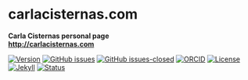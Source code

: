 # carlacisternas.com
**Carla Cisternas personal page**\
**http://carlacisternas.com**

[![Version](https://img.shields.io/badge/version-v1.2.3-blue.svg)](https://github.com/Summertown-Lab/carlacisternas.com/blob/master/changelog.txt) [![GitHub issues](https://img.shields.io/github/issues/Summertown-Lab/carlacisternas.com.svg)](https://github.com/Summertown-Lab/carlacisternas.com/issues/) [![GitHub issues-closed](https://img.shields.io/github/issues-closed/Summertown-Lab/carlacisternas.com.svg)](https://github.com/Summertown-Lab/carlacisternas.com/issues?q=is%3Aissue+is%3Aclosed) [![ORCID](https://img.shields.io/badge/ORCID%20iD-0000--0001--7948--6194-brightgreen.svg)](https://orcid.org/0000-0001-7948-6194) [![License](https://img.shields.io/badge/license-MIT-black)](https://github.com/Summertown-Lab/carlacisternas.com/blob/master/LICENSE) [![Jekyll](https://img.shields.io/badge/made%20with-Jekyll-1f425f.svg)](https://jekyllrb.com/) [![Status](https://img.shields.io/website-up-down-green-red/http/carlacisternas.com.svg)](https://carlacisternas.com)

